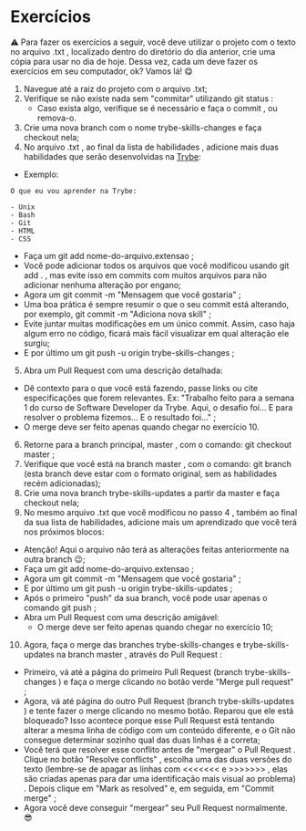 # Exercícios

⚠️ Para fazer os exercícios a seguir, você deve utilizar o projeto com o texto no arquivo .txt , localizado dentro do diretório do dia anterior, crie uma cópia para usar no dia de hoje.
Dessa vez, cada um deve fazer os exercícios em seu computador, ok? Vamos lá! 😋
1. Navegue até a raiz do projeto com o arquivo .txt;
2. Verifique se não existe nada sem "commitar" utilizando git status :
    * Caso exista algo, verifique se é necessário e faça o commit , ou remova-o.
3. Crie uma nova branch com o nome trybe-skills-changes e faça checkout nela;
4. No arquivo .txt , ao final da lista de habilidades , adicione mais duas habilidades que serão desenvolvidas na [Trybe](https://www.betrybe.com/):

* Exemplo:

```
O que eu vou aprender na Trybe:

- Unix
- Bash
- Git
- HTML
- CSS
```

* Faça um git add nome-do-arquivo.extensao ;
* Você pode adicionar todos os arquivos que você modificou usando git add . , mas evite isso em commits com muitos arquivos para não adicionar nenhuma alteração por engano;
* Agora um git commit -m "Mensagem que você gostaria" ;
* Uma boa prática é sempre resumir o que o seu commit está alterando, por exemplo, git commit -m "Adiciona nova skill" ;
* Evite juntar muitas modificações em um único commit. Assim, caso haja algum erro no código, ficará mais fácil visualizar em qual alteração ele surgiu;
* E por último um git push -u origin trybe-skills-changes ;

5. Abra um Pull Request com uma descrição detalhada:
* Dê contexto para o que você está fazendo, passe links ou cite especificações que forem relevantes. Ex: "Trabalho feito para a semana 1 do curso de Software Developer da Trybe. Aqui, o desafio foi... E para resolver o problema fizemos... E o resultado foi..." ;
* O merge deve ser feito apenas quando chegar no exercício 10.
6. Retorne para a branch principal, master , com o comando: git checkout master ;
7. Verifique que você está na branch master , com o comando: git branch (esta branch deve estar com o formato original, sem as habilidades recém adicionadas);
8. Crie uma nova branch trybe-skills-updates a partir da master e faça checkout nela;
9. No mesmo arquivo .txt que você modificou no passo 4 , também ao final da sua lista de habilidades, adicione mais um aprendizado que você terá nos próximos blocos:
* Atenção! Aqui o arquivo não terá as alterações feitas anteriormente na outra branch 😉;
* Faça um git add nome-do-arquivo.extensao ;
* Agora um git commit -m "Mensagem que você gostaria" ;
* E por último um git push -u origin trybe-skills-updates ;
* Após o primeiro "push" da sua branch, você pode usar apenas o comando git push ;
* Abra um Pull Request com uma descrição amigável:
  * O merge deve ser feito apenas quando chegar no exercício 10;
10. Agora, faça o merge das branches trybe-skills-changes e trybe-skills-updates na branch master , através do Pull Request :
* Primeiro, vá até a página do primeiro Pull Request (branch trybe-skills-changes ) e faça o merge clicando no botão verde "Merge pull request" ;
* Agora, vá até página do outro Pull Request (branch trybe-skills-updates ) e tente fazer o merge clicando no mesmo botão. Reparou que ele está bloqueado? Isso acontece porque esse Pull Request está tentando alterar a mesma linha de código com um conteúdo diferente, e o Git não consegue determinar sozinho qual das duas linhas é a correta;
* Você terá que resolver esse conflito antes de "mergear" o Pull Request . Clique no botão "Resolve conflicts" , escolha uma das duas versões do texto (lembre-se de apagar as linhas com <<<<<<< e >>>>>>> , elas são criadas apenas para dar uma identificação mais visual ao problema) . Depois clique em "Mark as resolved" e, em seguida, em "Commit merge" ;
* Agora você deve conseguir "mergear" seu Pull Request normalmente. 😎
